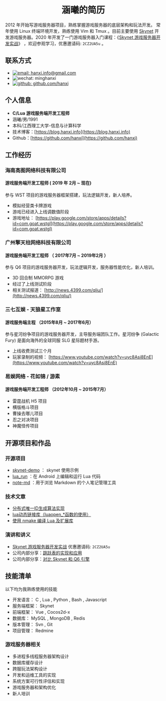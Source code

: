 <h1 align="center">涵曦的简历</h1>

2012 年开始写游戏服务器项目，熟练掌握游戏服务器的底层架构和玩法开发。 常年使用 Linux 终端环境开发，熟练使用 Vim 和 Tmux 。目前主要使用 [Skynet](https://github.com/cloudwu/skynet) 开发游戏服务器。2020 年开发了一门游戏服务器入门课程：《[Skynet 游戏服务器开发实战](https://www.lanqiao.cn/courses/2770)》 ，欢迎参观学习，优惠邀请码: `2CZ2UA5u` 。

## 联系方式

- [![email: hanxi.info@gmail.com](https://img.shields.io/badge/email-hanxi.info@gmail.com-yellowgreen?style=for-the-badge&logo=gmail)](mailto:hanxi.info@gmail.com)
- ![wechat: minghanxi](https://img.shields.io/badge/wechat-minghanxi-yellowgreen?style=for-the-badge&logo=wechat)
- [![github: github.com/hanxi](https://img.shields.io/github/stars/hanxi?style=social)](https://github.com/hanxi)


## 个人信息

- **C/Lua 游戏服务端开发工程师**
- 涵曦/男/1991
- 本科/江西理工大学-信息与计算科学
- 技术博客：[https://blog.hanxi.info](https://blog.hanxi.info)
- Github：[https://github.com/hanxi](https://github.com/hanxi)


## 工作经历

### 海南高图网络科技有限公司

#### 游戏服务端开发工程师 ( 2019 年 2月 ~ 现在)

参与 WST 项目的游戏服务器框架搭建，玩法逻辑开发，新人培养。

- 模拟经营类卡牌游戏
- 游戏已经进入上线调数值阶段
- 游戏地址： [https://play.google.com/store/apps/details?id=com.goat.wstgl](https://play.google.com/store/apps/details?id=com.goat.wstgl)

### 广州擎天柱网络科技有限公司

#### 游戏服务端开发工程师 （ 2017年7月 ~ 2019年2月 ）

参与 Q6 项目的游戏服务器开发，玩法逻辑开发，服务器性能优化，新人培训。

- 3D 回合制 MMORPG 游戏
- 经过了上线测试阶段
- 相关测试报道： [http://news.4399.com/qliu/](http://news.4399.com/qliu/)

### 三七互娱 - 天狼星工作室

#### 游戏服务端主程 （2015年8月 ~ 2017年6月）

参与星河纷争项目的游戏服务器开发，主导服务端团队工作。星河纷争 (Galactic Fury) 是面向海外的全球同服 SLG 星际题材手游。

- 上线收费测试三个月
- 玩家录制的视频： [https://www.youtube.com/watch?v=uyc8Asi8EnE](https://www.youtube.com/watch?v=uyc8Asi8EnE)

### 易娱网络 - 花如锦 / 游素

#### 游戏服务端开发工程师 （2012年10月 ~ 2015年7月）

- 雷霆战机 H5 项目
- 横版格斗项目
- 曹操去哪儿项目
- 忍之对决项目
- 神魔怪传项目

## 开源项目和作品

### 开源项目

- [skynet-demo](https://github.com/hanxi/skynet-demo) ： skynet 使用示例
- [lua_run](https://github.com/hanxi/lua_run) ：在 Android 上编辑和运行 Lua 代码
- [note-md](https://github.com/hanxi/note-md) ：用于浏览 Markdown 的个人笔记管理工具

### 技术文章

- [分布式唯一ID生成算法实现](https://blog.hanxi.info/?p=48)
- [lua动态链接库（luaopen_*函数的使用）](https://oldblog.hanxi.info/2014/01/07/original-lua_dynamic_lib/)
- [使用 nmake 编译 Lua 及扩展库](https://github.com/hanxi/blog/issues/9)

### 演讲和讲义

  - [Skynet 游戏服务器开发实战](https://www.lanqiao.cn/courses/2770)  优惠邀请码: `2CZ2UA5u`
  - 公司内部分享：[跳跃表的实现和应用](https://www.hanxi.info)
  - 公司内部分享：[对比 Skynet 和 Q6 引擎](https://www.hanxi.info)

## 技能清单

以下均为我熟练使用的技能

- 开发语言： C , Lua , Python , Bash , Javascript
- 服务端框架： Skynet
- 前端框架： Vue , Cocos2d-x
- 数据库： MySQL , MongoDB , Redis
- 版本管理： Svn , Git
- 项目管理： Redmine

### 游戏服务器相关

- 多进程多线程服务器架构设计
- 数据库缓存设计
- 跨服玩法架构设计
- 开发和运维工具的实现
- 系统方案可行性评估和实现
- 游戏服务器和架构优化
- 新人培训
